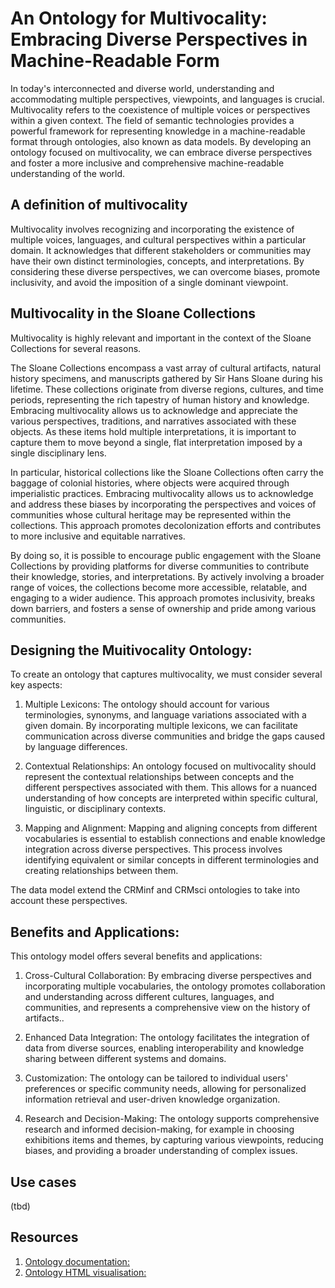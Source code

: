 # An Ontology for Multivocality: Embracing Diverse Perspectives in Machine-Readable Form

In today's interconnected and diverse world, understanding and accommodating multiple perspectives, viewpoints, and languages is crucial. Multivocality refers to the coexistence of multiple voices or perspectives within a given context. The field of semantic technologies provides a powerful framework for representing knowledge in a machine-readable format through ontologies, also known as data models. By developing an ontology focused on multivocality, we can embrace diverse perspectives and foster a more inclusive and comprehensive machine-readable understanding of the world.

## A definition of multivocality

Multivocality involves recognizing and incorporating the existence of multiple voices, languages, and cultural perspectives within a particular domain. It acknowledges that different stakeholders or communities may have their own distinct terminologies, concepts, and interpretations. By considering these diverse perspectives, we can overcome biases, promote inclusivity, and avoid the imposition of a single dominant viewpoint.

## Multivocality in the Sloane Collections

Multivocality is highly relevant and important in the context of the Sloane Collections for several reasons. 

The Sloane Collections encompass a vast array of cultural artifacts, natural history specimens, and manuscripts gathered by Sir Hans Sloane during his lifetime. These collections originate from diverse regions, cultures, and time periods, representing the rich tapestry of human history and knowledge. Embracing multivocality allows us to acknowledge and appreciate the various perspectives, traditions, and narratives associated with these objects. As these items hold multiple interpretations, it is important to capture them to move beyond a single, flat interpretation imposed by a single disciplinary lens.

In particular, historical collections like the Sloane Collections often carry the baggage of colonial histories, where objects were acquired through imperialistic practices. Embracing multivocality allows us to acknowledge and address these biases by incorporating the perspectives and voices of communities whose cultural heritage may be represented within the collections. This approach promotes decolonization efforts and contributes to more inclusive and equitable narratives.

By doing so, it is possible to encourage public engagement with the Sloane Collections by providing platforms for diverse communities to contribute their knowledge, stories, and interpretations. By actively involving a broader range of voices, the collections become more accessible, relatable, and engaging to a wider audience. This approach promotes inclusivity, breaks down barriers, and fosters a sense of ownership and pride among various communities.

## Designing the Muitivocality Ontology:

To create an ontology that captures multivocality, we must consider several key aspects:

1. Multiple Lexicons: The ontology should account for various terminologies, synonyms, and language variations associated with a given domain. By incorporating multiple lexicons, we can facilitate communication across diverse communities and bridge the gaps caused by language differences.

2. Contextual Relationships: An ontology focused on multivocality should represent the contextual relationships between concepts and the different perspectives associated with them. This allows for a nuanced understanding of how concepts are interpreted within specific cultural, linguistic, or disciplinary contexts.

3. Mapping and Alignment: Mapping and aligning concepts from different vocabularies is essential to establish connections and enable knowledge integration across diverse perspectives. This process involves identifying equivalent or similar concepts in different terminologies and creating relationships between them.

The data model extend the CRMinf and CRMsci ontologies to take into account these perspectives.

## Benefits and Applications:

This ontology model offers several benefits and applications:

1. Cross-Cultural Collaboration: By embracing diverse perspectives and incorporating multiple vocabularies, the ontology promotes collaboration and understanding across different cultures, languages, and communities, and represents a comprehensive view on the history of artifacts..

2. Enhanced Data Integration: The ontology facilitates the integration of data from diverse sources, enabling interoperability and knowledge sharing between different systems and domains.

3. Customization: The ontology can be tailored to individual users' preferences or specific community needs, allowing for personalized information retrieval and user-driven knowledge organization.

4. Research and Decision-Making: The ontology supports comprehensive research and informed decision-making, for example in choosing exhibitions items and themes, by capturing various viewpoints, reducing biases, and providing a broader understanding of complex issues.

## Use cases

(tbd)

## Resources

1. [Ontology documentation:]([https://github.com/dersuchendee/SLCommunityFellowship/tree/main/Ontology%20documentation]) 
2. [Ontology HTML visualisation:]([https://dersuchendee.github.io/MultivOntoWebsite/index-en.html])
